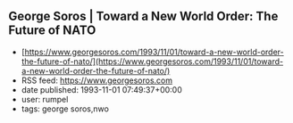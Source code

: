 ## George Soros | Toward a New World Order: The Future of NATO
 - [https://www.georgesoros.com/1993/11/01/toward-a-new-world-order-the-future-of-nato/](https://www.georgesoros.com/1993/11/01/toward-a-new-world-order-the-future-of-nato/)
 - RSS feed: https://www.georgesoros.com
 - date published: 1993-11-01 07:49:37+00:00
 - user: rumpel
 - tags: george soros,nwo

